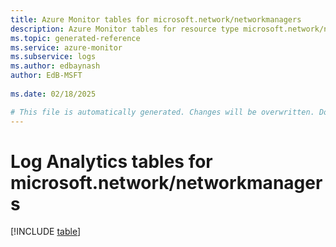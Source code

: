 ```yaml
---
title: Azure Monitor tables for microsoft.network/networkmanagers
description: Azure Monitor tables for resource type microsoft.network/networkmanagers
ms.topic: generated-reference
ms.service: azure-monitor
ms.subservice: logs
ms.author: edbaynash
author: EdB-MSFT
   
ms.date: 02/18/2025

# This file is automatically generated. Changes will be overwritten. Do not change this file directly.
---
```


# Log Analytics tables for microsoft.network/networkmanagers  

[!INCLUDE [table](~/reusable-content/ce-skilling/azure/includes/azure-monitor/reference/tables/microsoft-network_networkmanagers-include.md)]

